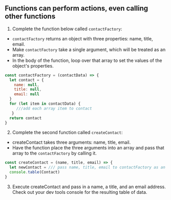 ## Functions can perform actions, even calling other functions

1. Complete the function below called `contactFactory`:
* `contactFactory` returns an object with three properties: name, title, email.
* Make `contactFactory` take a single argument, which will be treated as an array.
* In the body of the function, loop over that array to set the values of the object's properties.

```js
const contactFactory = (contactData) => {
  let contact = {
    name: null,
    title: null,
    email: null
  }
  for (let item in contactData) {
     ///add each array item to contact
   }
  return contact
}
```
2. Complete the second function called `createContact`:
* createContact takes three arguments: name, title, email.
* Have the function place the three arguments into an array and pass that array to the `contactFactory` by calling it.

```js
const createContact = (name, title, email) => {
  let newContact = /// pass name, title, email to contactFactory as an array
  console.table(Contact)
}
```
3. Execute createContact and pass in a name, a title, and an email address. Check out your dev tools console for the resulting table of data.
